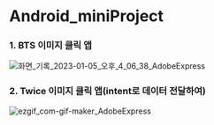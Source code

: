 # Android_miniProject

### 1. BTS 이미지 클릭 앱


![화면_기록_2023-01-05_오후_4_06_38_AdobeExpress](https://user-images.githubusercontent.com/94501397/210725080-e637596f-0790-40b7-9d5b-1730d47a3eb6.gif)

### 2. Twice 이미지 클릭 앱(intent로 데이터 전달하여)


![ezgif_com-gif-maker_AdobeExpress](https://user-images.githubusercontent.com/94501397/210915548-c68389a9-42f8-4a0e-ad17-7f0fb3b19814.gif)
